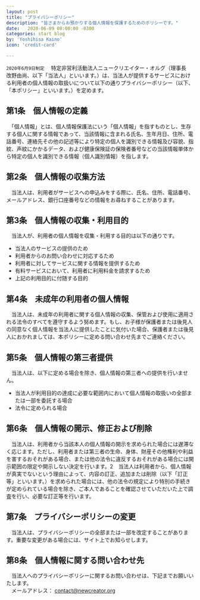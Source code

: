 ```yaml
---
layout: post
title: "プライバシーポリシー"
description: "皆さまからお預かりする個人情報を保護するためのポリシーです。"
date:   2020-06-09 00:00:00 -0300
categories: start blog
by: 'Yoshihisa Kaino'
icon: 'credit-card'

---
```


`2020年6月9日制定`
​
　特定非営利活動法人ニュークリエイター・オルグ（理事長　改野由尚、以下「当法人」といいます。）は、当法人が提供するサービスにおける利用者の個人情報の取扱いについて以下の通りプライバシーポリシー（以下、「本ポリシー」といいます。）を定めます。
​
​
## 第1条　個人情報の定義
　「個人情報」とは、個人情報保護法にいう「個人情報」を指すものとし、生存する個人に関する情報であって、当該情報に含まれる氏名、生年月日、住所、電話番号、連絡先その他の記述等により特定の個人を識別できる情報及び容貌、指紋、声紋にかかるデータ、および健康保険証の保険者番号などの当該情報単体から特定の個人を識別できる情報（個人識別情報）を指します。
​
## 第2条　個人情報の収集方法
　当法人は、利用者がサービスへの申込みをする際に、氏名、住所、電話番号、メールアドレス、銀行口座番号などの情報をお尋ねすることがあります。
​
## 第3条　個人情報の収集・利用目的
　当法人が、利用者の個人情報を収集・利用する目的は以下の通りです。
  - 当法人のサービスの提供のため
  - 利用者からのお問い合わせに対応するため
  - 利用者に対してサービスに関する情報を提供するため
  - 有料サービスにおいて、利用者に利用料金を請求するため
  - 上記の利用目的に付随する目的
​
## 第4条　未成年の利用者の個人情報
　当法人は、未成年の利用者に関する個人情報の収集、保管および使用に適用される法令のすべてを遵守するよう努めます。もし、お子様が保護者または後見人の同意なく個人情報を当法人に提供したことに気付いた場合、保護者または後見人におかれましては、本ポリシーに定める問い合わせ先までご連絡ください。
​
## 第5条　個人情報の第三者提供
　当法人は、以下に定める場合を除き、個人情報の第三者への提供を行いません。
  - 当法人が利用目的の達成に必要な範囲内において個人情報の取扱いの全部または一部を委託する場合
  - 法令に定められる場合
​
## 第6条　個人情報の開示、修正および削除
　当法人は、利用者から当該本人の個人情報の開示を求められた場合には遅滞なく応じます。ただし、利用者または第三者の生命、身体、財産その他権利や利益を害するおそれがある場合、または他の法令に違反するおそれがある場合には開示範囲の限定や開示しない決定を行います。
​
2　当法人は利用者から、個人情報が真実でないという理由によって、内容の訂正、追加または削除（以下「訂正等」といいます。）を求められた場合には、他の法令の規定により特別の手続きが定められている場合を除き、ご本人であることを確認させていただいた上で調査を行い、必要な訂正等を行います。
​
## 第7条　プライバシーポリシーの変更
　当法人は、プライバシーポリシーの全部または一部を改定することがあります。重要な変更がある場合には、サイト上でお知らせします。
​
## 第8条　個人情報に関する問い合わせ先
　当法人へのプライバシーポリシーに関するお問い合わせは、下記までお願いいたします。   
　メールアドレス： contact@newcreator.org
